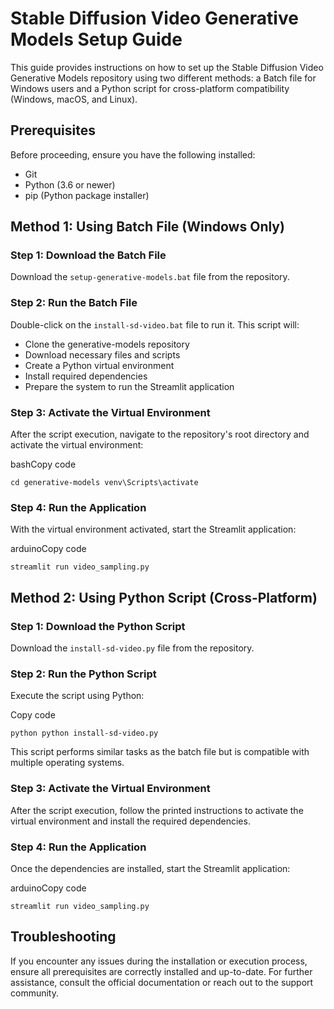 
# Stable Diffusion Video Generative Models Setup Guide

This guide provides instructions on how to set up the Stable Diffusion Video Generative Models repository using two different methods: a Batch file for Windows users and a Python script for cross-platform compatibility (Windows, macOS, and Linux).

## Prerequisites

Before proceeding, ensure you have the following installed:

-   Git
-   Python (3.6 or newer)
-   pip (Python package installer)

## Method 1: Using Batch File (Windows Only)

### Step 1: Download the Batch File

Download the `setup-generative-models.bat` file from the repository.

### Step 2: Run the Batch File

Double-click on the `install-sd-video.bat` file to run it. This script will:

-   Clone the generative-models repository
-   Download necessary files and scripts
-   Create a Python virtual environment
-   Install required dependencies
-   Prepare the system to run the Streamlit application

### Step 3: Activate the Virtual Environment

After the script execution, navigate to the repository's root directory and activate the virtual environment:

bashCopy code

`cd generative-models
venv\Scripts\activate` 

### Step 4: Run the Application

With the virtual environment activated, start the Streamlit application:

arduinoCopy code

`streamlit run video_sampling.py` 

## Method 2: Using Python Script (Cross-Platform)

### Step 1: Download the Python Script

Download the `install-sd-video.py` file from the repository.

### Step 2: Run the Python Script

Execute the script using Python:

Copy code

`python python install-sd-video.py` 

This script performs similar tasks as the batch file but is compatible with multiple operating systems.

### Step 3: Activate the Virtual Environment

After the script execution, follow the printed instructions to activate the virtual environment and install the required dependencies.

### Step 4: Run the Application

Once the dependencies are installed, start the Streamlit application:

arduinoCopy code

`streamlit run video_sampling.py` 

## Troubleshooting

If you encounter any issues during the installation or execution process, ensure all prerequisites are correctly installed and up-to-date. For further assistance, consult the official documentation or reach out to the support community.
